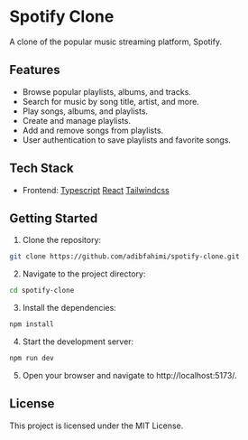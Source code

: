 # Spotify Clone

A clone of the popular music streaming platform, Spotify.

## Features

-   Browse popular playlists, albums, and tracks.
-   Search for music by song title, artist, and more.
-   Play songs, albums, and playlists.
-   Create and manage playlists.
-   Add and remove songs from playlists.
-   User authentication to save playlists and favorite songs.

## Tech Stack

-   Frontend: [Typescript](https://www.typescriptlang.org/) [React](https://reactjs.org/) [Tailwindcss](https://tailwindcss.com/)

## Getting Started

1. Clone the repository:

```bash
git clone https://github.com/adibfahimi/spotify-clone.git
```

2. Navigate to the project directory:

```bash
cd spotify-clone
```

3. Install the dependencies:

```bash
npm install
```

4. Start the development server:

```bash
npm run dev
```

5. Open your browser and navigate to http://localhost:5173/.

## License

This project is licensed under the MIT License.
